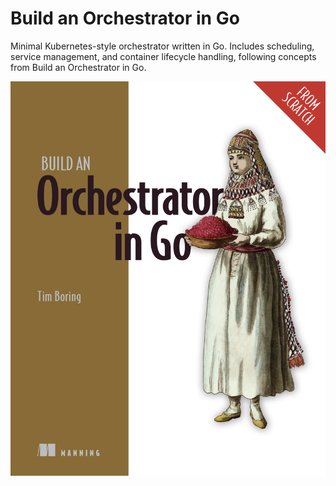 # Build an Orchestrator in Go

Minimal Kubernetes-style orchestrator written in Go. Includes scheduling, service management, and container lifecycle handling, following concepts from Build an Orchestrator in Go.

![Build an Orchestrator in Go](docs/assets/build-an-orchestrator-in-go-cover.png)
